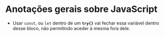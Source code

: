 # Anotações gerais sobre JavaScript

- Usar `const`, ou `let` dentro de um **`try{}`** vai fechar essa variável dentro desse bloco, não permitindo aceder à mesma fora dele.